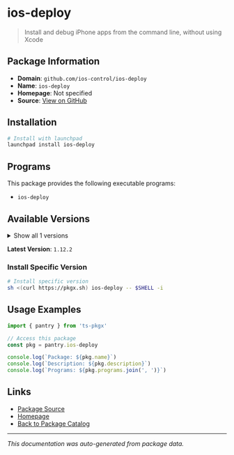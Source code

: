 # ios-deploy

> Install and debug iPhone apps from the command line, without using Xcode

## Package Information

- **Domain**: `github.com/ios-control/ios-deploy`
- **Name**: `ios-deploy`
- **Homepage**: Not specified
- **Source**: [View on GitHub](https://github.com/pkgxdev/pantry/tree/main/projects/github.com/ios-control/ios-deploy/package.yml)

## Installation

```bash
# Install with launchpad
launchpad install ios-deploy
```

## Programs

This package provides the following executable programs:

- `ios-deploy`

## Available Versions

<details>
<summary>Show all 1 versions</summary>

- `1.12.2`

</details>

**Latest Version**: `1.12.2`

### Install Specific Version

```bash
# Install specific version
sh <(curl https://pkgx.sh) ios-deploy -- $SHELL -i
```

## Usage Examples

```typescript
import { pantry } from 'ts-pkgx'

// Access this package
const pkg = pantry.ios-deploy

console.log(`Package: ${pkg.name}`)
console.log(`Description: ${pkg.description}`)
console.log(`Programs: ${pkg.programs.join(', ')}`)
```

## Links

- [Package Source](https://github.com/pkgxdev/pantry/tree/main/projects/github.com/ios-control/ios-deploy/package.yml)
- [Homepage](#)
- [Back to Package Catalog](../package-catalog.md)

---

*This documentation was auto-generated from package data.*
